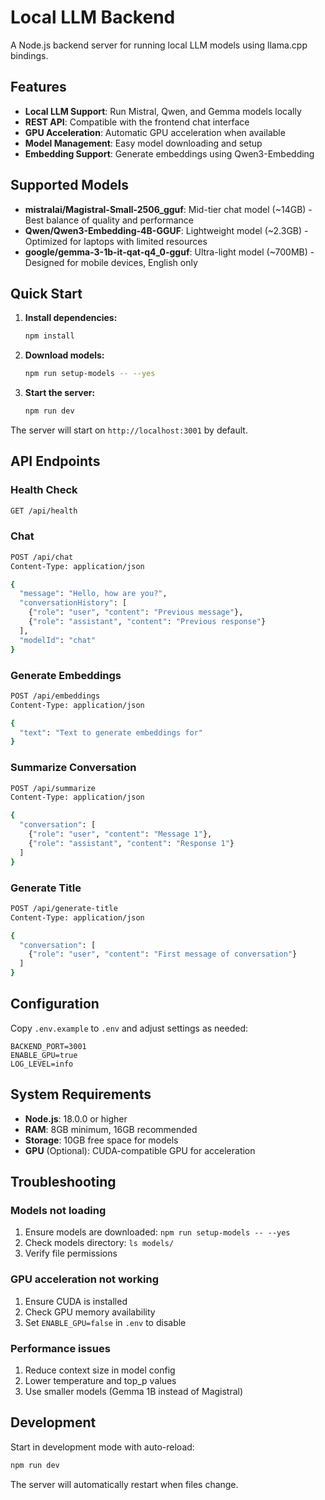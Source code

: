 # Local LLM Backend

A Node.js backend server for running local LLM models using llama.cpp bindings.

## Features

- **Local LLM Support**: Run Mistral, Qwen, and Gemma models locally
- **REST API**: Compatible with the frontend chat interface
- **GPU Acceleration**: Automatic GPU acceleration when available
- **Model Management**: Easy model downloading and setup
- **Embedding Support**: Generate embeddings using Qwen3-Embedding

## Supported Models

- **mistralai/Magistral-Small-2506_gguf**: Mid-tier chat model (~14GB) - Best balance of quality and performance
- **Qwen/Qwen3-Embedding-4B-GGUF**: Lightweight model (~2.3GB) - Optimized for laptops with limited resources  
- **google/gemma-3-1b-it-qat-q4_0-gguf**: Ultra-light model (~700MB) - Designed for mobile devices, English only

## Quick Start

1. **Install dependencies:**
   ```bash
   npm install
   ```

2. **Download models:**
   ```bash
   npm run setup-models -- --yes
   ```

3. **Start the server:**
   ```bash
   npm run dev
   ```

The server will start on `http://localhost:3001` by default.

## API Endpoints

### Health Check
```bash
GET /api/health
```

### Chat
```bash
POST /api/chat
Content-Type: application/json

{
  "message": "Hello, how are you?",
  "conversationHistory": [
    {"role": "user", "content": "Previous message"},
    {"role": "assistant", "content": "Previous response"}
  ],
  "modelId": "chat"
}
```

### Generate Embeddings
```bash
POST /api/embeddings
Content-Type: application/json

{
  "text": "Text to generate embeddings for"
}
```

### Summarize Conversation
```bash
POST /api/summarize
Content-Type: application/json

{
  "conversation": [
    {"role": "user", "content": "Message 1"},
    {"role": "assistant", "content": "Response 1"}
  ]
}
```

### Generate Title
```bash
POST /api/generate-title
Content-Type: application/json

{
  "conversation": [
    {"role": "user", "content": "First message of conversation"}
  ]
}
```

## Configuration

Copy `.env.example` to `.env` and adjust settings as needed:

```env
BACKEND_PORT=3001
ENABLE_GPU=true
LOG_LEVEL=info
```

## System Requirements

- **Node.js**: 18.0.0 or higher
- **RAM**: 8GB minimum, 16GB recommended
- **Storage**: 10GB free space for models
- **GPU** (Optional): CUDA-compatible GPU for acceleration

## Troubleshooting

### Models not loading
1. Ensure models are downloaded: `npm run setup-models -- --yes`
2. Check models directory: `ls models/`
3. Verify file permissions

### GPU acceleration not working
1. Ensure CUDA is installed
2. Check GPU memory availability
3. Set `ENABLE_GPU=false` in `.env` to disable

### Performance issues
1. Reduce context size in model config
2. Lower temperature and top_p values
3. Use smaller models (Gemma 1B instead of Magistral)

## Development

Start in development mode with auto-reload:
```bash
npm run dev
```

The server will automatically restart when files change.
